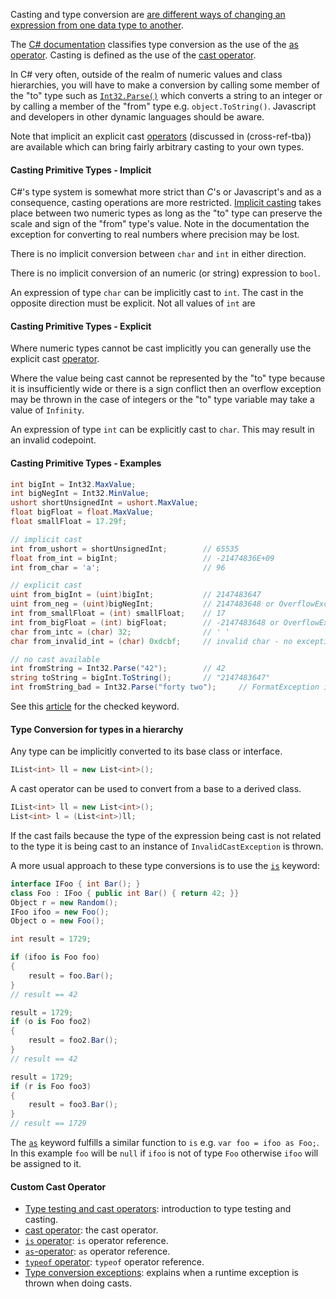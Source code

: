 Casting and type conversion are [are different ways of changing an expression from one data type to another][wiki-casting].

The [C# documentation][type-testing-and-cast-operators] classifies type conversion as the use of the [as operator][as-operator]. Casting is defined as the use of the [cast operator][cast-operator].

In C# very often, outside of the realm of numeric values and class hierarchies, you will have to make a conversion by calling some member of the "to" type such as [`Int32.Parse()`][int32-parse] which converts a string to an integer or by calling a member of the "from" type e.g. `object.ToString()`. Javascript and developers in other dynamic languages should be aware.

Note that implicit an explicit cast [operators][operator-overloading] (discussed in (cross-ref-tba)) are available which can bring fairly arbitrary casting to your own types.

#### Casting Primitive Types - Implicit

C#'s type system is somewhat more strict than _C_'s or Javascript's and as a consequence, casting operations are more restricted. [Implicit casting][implicit-casts] takes place between two numeric types as long as the "to" type can preserve the scale and sign of the "from" type's value. Note in the documentation the exception for converting to real numbers where precision may be lost.

There is no implicit conversion between `char` and `int` in either direction.

There is no implicit conversion of an numeric (or string) expression to `bool`.

An expression of type `char` can be implicitly cast to `int`. The cast in the opposite direction must be explicit. Not all values of `int` are

#### Casting Primitive Types - Explicit

Where numeric types cannot be cast implicitly you can generally use the explicit cast [operator][cast-operator].

Where the value being cast cannot be represented by the "to" type because it is insufficiently wide or there is a sign conflict then an overflow exception may be thrown in the case of integers or the "to" type variable may take a value of `Infinity`.

An expression of type `int` can be explicitly cast to `char`. This may result in an invalid codepoint.

#### Casting Primitive Types - Examples

```csharp
int bigInt = Int32.MaxValue;
int bigNegInt = Int32.MinValue;
ushort shortUnsignedInt = ushort.MaxValue;
float bigFloat = float.MaxValue;
float smallFloat = 17.29f;

// implicit cast
int from_ushort = shortUnsignedInt;        // 65535
float from_int = bigInt;                   // -21474836E+09
int from_char = 'a';                       // 96

// explicit cast
uint from_bigInt = (uint)bigInt;           // 2147483647
uint from_neg = (uint)bigNegInt;           // 2147483648 or OverflowException is thrown (if checked)
int from_smallFloat = (int) smallFloat;    // 17
int from_bigFloat = (int) bigFloat;        // -2147483648 or OverflowException is thrown (if checked)
char from_intc = (char) 32;                // ' '
char from_invalid_int = (char) 0xdcbf;     // invalid char - no exception thrown

// no cast available
int fromString = Int32.Parse("42");        // 42
string toString = bigInt.ToString();       // "2147483647"
int fromString_bad = Int32.Parse("forty two");     // FormatException is thrown
```

See this [article][checked] for the checked keyword.

#### Type Conversion for types in a hierarchy

Any type can be implicitly converted to its base class or interface.

```csharp
IList<int> ll = new List<int>();
```

A cast operator can be used to convert from a base to a derived class.

```csharp
IList<int> ll = new List<int>();
List<int> l = (List<int>)ll;
```

If the cast fails because the type of the expression being cast is not related to the type it is being cast to an instance of `InvalidCastException` is thrown.

A more usual approach to these type conversions is to use the [`is`][is-operator] keyword:

```csharp
interface IFoo { int Bar(); }
class Foo : IFoo { public int Bar() { return 42; }}
Object r = new Random();
IFoo ifoo = new Foo();
Object o = new Foo();

int result = 1729;

if (ifoo is Foo foo)
{
    result = foo.Bar();
}
// result == 42

result = 1729;
if (o is Foo foo2)
{
    result = foo2.Bar();
}
// result == 42

result = 1729;
if (r is Foo foo3)
{
    result = foo3.Bar();
}
// result == 1729
```

The [`as`][as-operator] keyword fulfills a similar function to `is` e.g. `var foo = ifoo as Foo;`. In this example `foo` will be `null` if `ifoo` is not of type `Foo` otherwise `ifoo` will be assigned to it.

#### Custom Cast Operator

- [Type testing and cast operators][type-testing-and-cast-operators]: introduction to type testing and casting.
- [cast operator][cast-operator]: the cast operator.
- [`is` operator][is-operator]: `is` operator reference.
- [`as`-operator][as-operator]: `as` operator reference.
- [`typeof` operator][typeof-operator]: `typeof` operator reference.
- [Type conversion exceptions][type-conversion-exceptions]: explains when a runtime exception is thrown when doing casts.

[type-testing-and-cast-operators]: https://docs.microsoft.com/en-us/dotnet/csharp/language-reference/operators/type-testing-and-cast
[is-operator]: https://docs.microsoft.com/en-us/dotnet/csharp/language-reference/operators/type-testing-and-cast#is-operator
[as-operator]: https://docs.microsoft.com/en-us/dotnet/csharp/language-reference/operators/type-testing-and-cast#as-operator
[cast-operator]: https://docs.microsoft.com/en-us/dotnet/csharp/language-reference/operators/type-testing-and-cast#cast-operator-
[typeof-operator]: https://docs.microsoft.com/en-us/dotnet/csharp/language-reference/operators/type-testing-and-cast#typeof-operator
[type-conversion-exceptions]: https://docs.microsoft.com/en-us/dotnet/csharp/programming-guide/types/casting-and-type-conversions#type-conversion-exceptions-at-run-time
[wiki-casting]: https://en.wikipedia.org/wiki/Type_conversion
[implicit-casts]: https://docs.microsoft.com/en-us/dotnet/csharp/language-reference/builtin-types/numeric-conversions
[explicit-casts]: https://docs.microsoft.com/en-us/dotnet/csharp/language-reference/builtin-types/numeric-conversions#explicit-numeric-conversions
[int32-parse]: https://docs.microsoft.com/en-us/dotnet/api/system.int32.parse?view=netcore-3.1
[operator-overloading]: https://docs.microsoft.com/en-us/dotnet/csharp/language-reference/operators/operator-overloading
[checked]: https://docs.microsoft.com/en-us/dotnet/csharp/language-reference/keywords/checked
